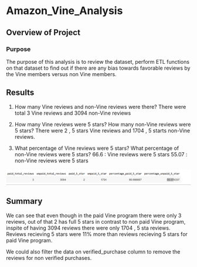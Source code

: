 # Amazon_Vine_Analysis

## Overview of Project

### Purpose
The purpose of this analysis is to review the dataset, perform ETL functions on that dataset
to find out if there are any bias towards favorable reviews by the Vine members versus 
non Vine members. 

## Results 
1. How many Vine reviews and non-Vine reviews were there?
   There were total 3 Vine reviews and 3094 non-Vine reviews
   
2. How many Vine reviews were 5 stars? How many non-Vine reviews were 5 stars?
   There were 2 , 5 stars Vine reviews and 1704 , 5 starts non-Vine reviews.
   
3. What percentage of Vine reviews were 5 stars? What percentage of non-Vine reviews were 5 stars?
   66.6 : Vine reviews were 5 stars
   55.07 : non-Vine reviews were 5 stars
   
![](./Images/Vine_review_analysis.PNG)




## Summary
We can see that even though in the paid Vine program there were only 3 reviews, out of that 2 has full 5 stars in 
contrast to non paid Vine program, inspite of having 3094 reviews there were only 1704 , 5 sta reviews. 
Reviews recieving 5 stars were 11% more than reviews recieving 5 stars for paid Vine program. 

We could also filter the data on verified_purchase column to remove the reviews for non verified purchases. 